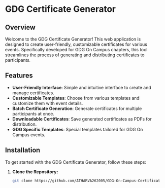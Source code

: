 # GDG Certificate Generator

## Overview

Welcome to the GDG Certificate Generator! This web application is designed to create user-friendly, customizable certificates for various events. Specifically developed for GDG On Campus chapters, this tool streamlines the process of generating and distributing certificates to participants.

## Features

- **User-Friendly Interface**: Simple and intuitive interface to create and manage certificates.
- **Customizable Templates**: Choose from various templates and customize them with event details.
- **Batch Certificate Generation**: Generate certificates for multiple participants at once.
- **Downloadable Certificates**: Save generated certificates as PDFs for distribution.
- **GDG Specific Templates**: Special templates tailored for GDG On Campus events.

## Installation

To get started with the GDG Certificate Generator, follow these steps:

1. **Clone the Repository:**

   ```bash
   git clone https://github.com/ATHARVA262005/GDG-On-Campus-Certificate-Maker.git
